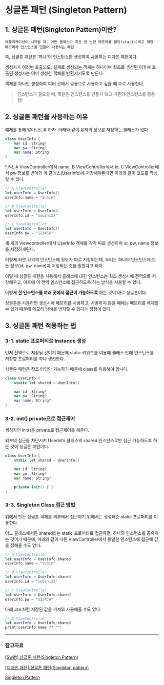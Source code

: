 # 싱글톤 패턴 (Singleton Pattern)

## 1. 싱글톤 패턴(Singleton Pattern)이란?

`애플리케이션이 시작될 때, 어떤 클래스가 최초 한 번만 메모리를 할당(static)하고 해당 메모리에 인스턴스를 만들어 사용하는 패턴`

즉, 싱글톤 패턴은 '하나'의 인스턴스만 생성하여 사용하는 디자인 패턴이다.

생성자가 여러번 호출되도, 실제로 생성되는 객체는 하나이며 최초로 생성된 이후에 호출된 생성자는 이미 생성한 객체를 반환시키도록 만든다.

객체를 하나만 생성하여 여러 곳에서 공용으로 사용하고 싶을 때 주로 사용한다.

> 인스턴스가 필요할 때, 똑같은 인스턴스를 만들지 않고 기존의 인스턴스를 활용함!

## 2. 싱글톤 패턴을 사용하는 이유

예제를 통해 알아보도록 하자. 아래와 같이 유저의 정보를 저장하는 클래스가 있다.

```swift
class UserInfo {
    var id: String?
    var pw: String?
    var name: String
}
```
만약, A ViewController에서 name, B ViewController에서 id, C ViewController에서 pw 정보를 받아와 이 클래스(UserInfo)에 저장해야된다면 아래와 같이 코드를 작성할 수 있다.

```swift
// A ViewController
let userInfo = UserInfo()
userInfo.name = "Subin"

// B ViewController
let userInfo = UserInfo()
userInfo.id = "subin123"

// C ViewController
let userInfo = UserInfo()
userInfo.pw = "123456"
```

세 개의 Viewcontroller에서 UserInfo 객체를 각각 따로 생성하여 id, pw, name 정보를 저장하게된다.

이렇게 되면 각각의 인스턴스에 정보가 따로 저장되는데, 우리는 하나의 인스턴스에 모든 정보(id, pw, name)이 저장되는 것을 원한다고 하자.

이럴 때 싱글톤 패턴을 사용해서 클래스에 대한 인스턴스는 최초 생성시에 전역으로 저장해두고, 이후에 이 전역 인스턴스에 접근하도록 하는 방식을 사용할 수 있다.

이렇게 **한 인스턴스를 여러 곳에서 접근이 가능하도록** 하는 것이 바로 싱글톤이다.

싱글톤을 사용하면 생성시에 메모리를 사용하고, 사용하지 않을 때에는 메모리를 해제할 수 있기 때문에 메모리 낭비를 방지할 수 있다는 장점이 있다.

## 3. 싱글톤 패턴 적용하는 법

### 3-1. static 프로퍼티로 Instance 생성

먼저 전역으로 저장될 것이기 때문에 static 키워드를 이용해 클래스 안에 인스턴스를 저장할 프로퍼티를 하나 생선한다.

싱글톤 패턴은 참조 타입만 가능하기 때문에 class를 이용해야 합니다.

```swift
class UserInfo {
    static let shared = UserInfo()

    var id: String?
    var pw: String?
    var name: String?
}
```
### 3-2. init() private으로 접근제어

생성자인 init()을 private로 접근제어를 해준다.

외부의 접근을 차단시켜 UserInfo 클래스의 shared 인스턴스로만 접근 가능하도록 하는 것이 싱글톤 패턴이다.

```swift
class UserInfo {
    static let shared = UserInfo()

    var id: String?
    var pw: String?
    var name: String?

    private init() { }
}
```

### 3-3. Singleton Class 접근 방법

위에서 만든 싱글톤 객체를 외부에서 접근하기 위해서는 생성해준 static 프로퍼티를 이용한다. 

어느 클래스에서든 shared라는 static 프로퍼티로 접근하면, 하나의 인스턴스를 공유하는 것이기 때문에, 아래와 같이 다른 ViewController에서 동일한 인스턴스에 접근해 값을 정해줄 수도 있다.

```swift
// A ViewController
let userInfo = UserInfo.shared
userInfo.name = "Subin"

// B ViewController
let userInfo = UserInfo.shared
userInfo.id = "subin123"

// C ViewController
let userInfo = UserInfo.shared
userInfo.pw = "123456"
```

아래 코드처럼 저장된 값을 가져와 사용해줄 수도 있다.

```swift
// D ViewController
let userInfo = UserInfo.shared
print(userInfo.name ?? "")
```

---

### 참고자료

[[Swift] 싱글톤 패턴(Singleton Pattern)](https://janechoi.tistory.com/4)

[[디자인 패턴] 싱글톤 패턴(Singleton pattern)](https://github.com/gyoogle/tech-interview-for-developer/blob/master/Design%20Pattern/Singleton%20Pattern.md)

[Singleton Pattern](https://velog.io/@pcsoyeon/Singleton-Pattern)